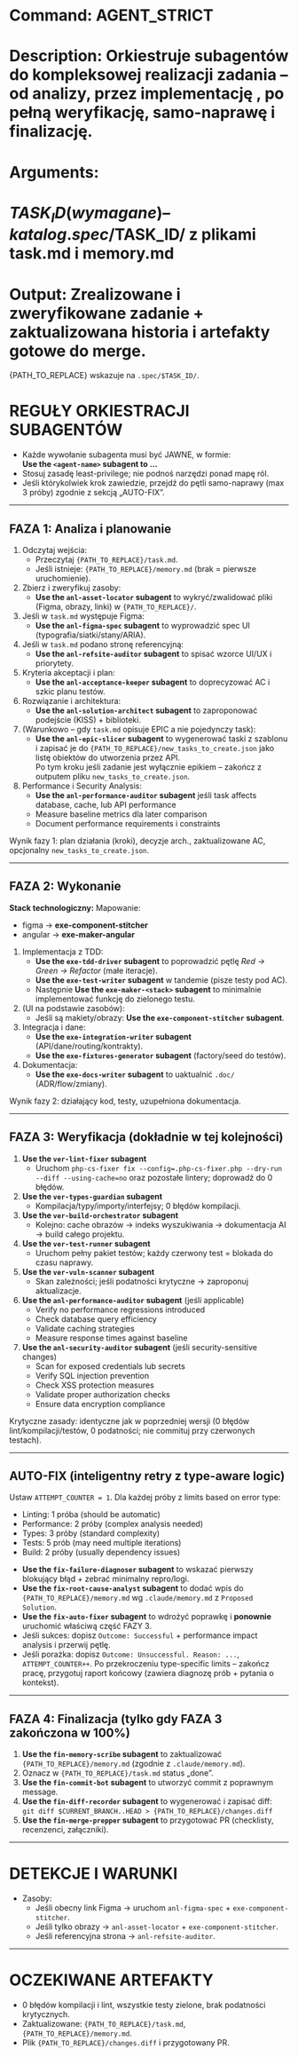 # Command: AGENT_STRICT
# Description: Orkiestruje subagentów do kompleksowej realizacji zadania – od analizy, przez implementację , po pełną weryfikację, samo-naprawę i finalizację.
# Arguments:
#   $TASK_ID (wymagane) – katalog .spec/$TASK_ID/ z plikami task.md i memory.md
# Output: Zrealizowane i zweryfikowane zadanie + zaktualizowana historia i artefakty gotowe do merge.

{PATH_TO_REPLACE} wskazuje na `.spec/$TASK_ID/`.

# REGUŁY ORKIESTRACJI SUBAGENTÓW
- Każde wywołanie subagenta musi być JAWNE, w formie:  
  **Use the `<agent-name>` subagent to …**
- Stosuj zasadę least-privilege; nie podnoś narzędzi ponad mapę ról.
- Jeśli którykolwiek krok zawiedzie, przejdź do pętli samo-naprawy (max 3 próby) zgodnie z sekcją „AUTO-FIX”.

---

## FAZA 1: Analiza i planowanie
1) Odczytaj wejścia:
   - Przeczytaj `{PATH_TO_REPLACE}/task.md`.
   - Jeśli istnieje: `{PATH_TO_REPLACE}/memory.md` (brak = pierwsze uruchomienie).
2) Zbierz i zweryfikuj zasoby:
   - **Use the `anl-asset-locator` subagent** to wykryć/zwalidować pliki (Figma, obrazy, linki) w `{PATH_TO_REPLACE}/`.
3) Jeśli w `task.md` występuje Figma:
   - **Use the `anl-figma-spec` subagent** to wyprowadzić spec UI (typografia/siatki/stany/ARIA).
4) Jeśli w `task.md` podano stronę referencyjną:
   - **Use the `anl-refsite-auditor` subagent** to spisać wzorce UI/UX i priorytety.
5) Kryteria akceptacji i plan:
   - **Use the `anl-acceptance-keeper` subagent** to doprecyzować AC i szkic planu testów.
6) Rozwiązanie i architektura:
   - **Use the `anl-solution-architect` subagent** to zaproponować podejście (KISS) + biblioteki.
7) (Warunkowo – gdy `task.md` opisuje EPIC a nie pojedynczy task):
   - **Use the `anl-epic-slicer` subagent** to wygenerować taski z szablonu i zapisać je do `{PATH_TO_REPLACE}/new_tasks_to_create.json` jako listę obiektów do utworzenia przez API.  
     Po tym kroku jeśli zadanie jest wyłącznie epikiem – zakończ z outputem pliku `new_tasks_to_create.json`.
8) Performance i Security Analysis:
   - **Use the `anl-performance-auditor` subagent** jeśli task affects database, cache, lub API performance
   - Measure baseline metrics dla later comparison
   - Document performance requirements i constraints

Wynik fazy 1: plan działania (kroki), decyzje arch., zaktualizowane AC, opcjonalny `new_tasks_to_create.json`.

---

## FAZA 2: Wykonanie
**Stack technologiczny:** Mapowanie:
- figma → **exe-component-stitcher**
- angular → **exe-maker-angular**

1) Implementacja z TDD:
   - **Use the `exe-tdd-driver` subagent** to poprowadzić pętlę *Red → Green → Refactor* (małe iteracje).
   - **Use the `exe-test-writer` subagent** w tandemie (pisze testy pod AC).
   - Następnie **Use the `exe-maker-<stack>` subagent** to minimalnie implementować funkcję do zielonego testu.
2) (UI na podstawie zasobów):
   - Jeśli są makiety/obrazy: **Use the `exe-component-stitcher` subagent**.
3) Integracja i dane:
   - **Use the `exe-integration-writer` subagent** (API/dane/routing/kontrakty).
   - **Use the `exe-fixtures-generator` subagent** (factory/seed do testów).
4) Dokumentacja:
   - **Use the `exe-docs-writer` subagent** to uaktualnić `.doc/` (ADR/flow/zmiany).

Wynik fazy 2: działający kod, testy, uzupełniona dokumentacja.

---

## FAZA 3: Weryfikacja (dokładnie w tej kolejności)
1) **Use the `ver-lint-fixer` subagent**  
   - Uruchom `php-cs-fixer fix --config=.php-cs-fixer.php --dry-run --diff --using-cache=no` oraz pozostałe lintery; doprowadź do 0 błędów.
2) **Use the `ver-types-guardian` subagent**  
   - Kompilacja/typy/importy/interfejsy; 0 błędów kompilacji.
3) **Use the `ver-build-orchestrator` subagent**  
   - Kolejno: cache obrazów → indeks wyszukiwania → dokumentacja AI → build całego projektu.
4) **Use the `ver-test-runner` subagent**  
   - Uruchom pełny pakiet testów; każdy czerwony test = blokada do czasu naprawy.
5) **Use the `ver-vuln-scanner` subagent**  
   - Skan zależności; jeśli podatności krytyczne → zaproponuj aktualizacje.
6) **Use the `anl-performance-auditor` subagent** (jeśli applicable)
   - Verify no performance regressions introduced
   - Check database query efficiency
   - Validate caching strategies
   - Measure response times against baseline
7) **Use the `anl-security-auditor` subagent** (jeśli security-sensitive changes)
   - Scan for exposed credentials lub secrets
   - Verify SQL injection prevention
   - Check XSS protection measures  
   - Validate proper authorization checks
   - Ensure data encryption compliance

Krytyczne zasady: identyczne jak w poprzedniej wersji (0 błędów lint/kompilacji/testów, 0 podatności; nie commituj przy czerwonych testach).

---

## AUTO-FIX (inteligentny retry z type-aware logic)
Ustaw `ATTEMPT_COUNTER = 1`. Dla każdej próby z limits based on error type:
  * Linting: 1 próba (should be automatic)
  * Performance: 2 próby (complex analysis needed)  
  * Types: 3 próby (standard complexity)
  * Tests: 5 prób (may need multiple iterations)
  * Build: 2 próby (usually dependency issues)

- **Use the `fix-failure-diagnoser` subagent** to wskazać pierwszy blokujący błąd + zebrać minimalny repro/logi.
- **Use the `fix-root-cause-analyst` subagent** to dodać wpis do `{PATH_TO_REPLACE}/memory.md` wg `.claude/memory.md` z `Proposed Solution`.
- **Use the `fix-auto-fixer` subagent** to wdrożyć poprawkę i **ponownie** uruchomić właściwą część FAZY 3.
- Jeśli sukces: dopisz `Outcome: Successful` + performance impact analysis i przerwij pętlę.
- Jeśli porażka: dopisz `Outcome: Unsuccessful. Reason: ...`, `ATTEMPT_COUNTER++`. Po przekroczeniu type-specific limits – zakończ pracę, przygotuj raport końcowy (zawiera diagnozę prób + pytania o kontekst).

---

## FAZA 4: Finalizacja (tylko gdy FAZA 3 zakończona w 100%)
1) **Use the `fin-memory-scribe` subagent** to zaktualizować `{PATH_TO_REPLACE}/memory.md` (zgodnie z `.claude/memory.md`).
2) Oznacz w `{PATH_TO_REPLACE}/task.md` status „done”.
3) **Use the `fin-commit-bot` subagent** to utworzyć commit z poprawnym message.
4) **Use the `fin-diff-recorder` subagent** to wygenerować i zapisać diff:  
   `git diff $CURRENT_BRANCH..HEAD > {PATH_TO_REPLACE}/changes.diff`
5) **Use the `fin-merge-prepper` subagent** to przygotować PR (checklisty, recenzenci, załączniki).

---

# DETEKCJE I WARUNKI
- Zasoby:
  - Jeśli obecny link Figma → uruchom `anl-figma-spec` + `exe-component-stitcher`.
  - Jeśli tylko obrazy → `anl-asset-locator` + `exe-component-stitcher`.
  - Jeśli referencyjna strona → `anl-refsite-auditor`.

---

# OCZEKIWANE ARTEFAKTY
- 0 błędów kompilacji i lint, wszystkie testy zielone, brak podatności krytycznych.
- Zaktualizowane: `{PATH_TO_REPLACE}/task.md`, `{PATH_TO_REPLACE}/memory.md`.
- Plik `{PATH_TO_REPLACE}/changes.diff` i przygotowany PR.
